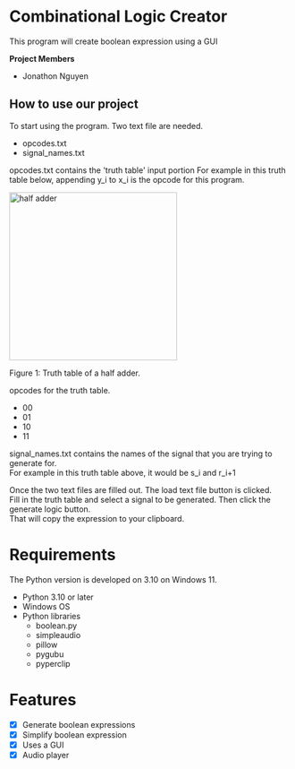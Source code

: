 # Combinational Logic Creator

This program will create boolean expression using a GUI

<b>Project Members</b>
<ul>  
  <li>Jonathon Nguyen</li>
</ul>

## How to use our project

To start using the program. Two text file are needed.
- opcodes.txt
- signal_names.txt

opcodes.txt contains the 'truth table' input portion
For example in this truth table below, appending y_i to x_i is the opcode for this program.
<p align="left" style="margin-bottom: 0px">
  <img height="300" src="https://upload.wikimedia.org/wikipedia/commons/9/90/Truth_Table_of_Half_Adder.png" alt="half adder" align="center">
</p>
<p align="left" >Figure 1: Truth table of a half adder.</p>

opcodes for the truth table.
- 00
- 01
- 10
- 11


signal_names.txt contains the names of the signal that you are trying to generate for.  
For example in this truth table above, it would be s_i and r_i+1

Once the two text files are filled out. The load text file button is clicked.  
Fill in the truth table and select a signal to be generated. Then click the generate logic button.  
That will copy the expression to your clipboard.


# Requirements

The Python version is developed on 3.10 on Windows 11.
- Python 3.10 or later
- Windows OS
- Python libraries
  - boolean.py
  - simpleaudio
  - pillow
  - pygubu
  - pyperclip

# Features

- [x] Generate boolean expressions
- [x] Simplify boolean expression
- [x] Uses a GUI
- [x] Audio player
